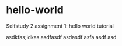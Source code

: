 # hello-world
Selfstudy 2 assignment 1: hello world tutorial

asdkfas;ldkas
asdfasdf
asdasdf
asfa
asdf
asd
